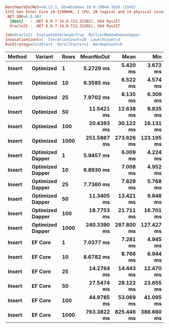 ``` ini

BenchmarkDotNet=v0.13.1, OS=Windows 10.0.19044.1826 (21H2)
12th Gen Intel Core i9-12900HK, 1 CPU, 20 logical and 14 physical cores
.NET SDK=6.0.302
  [Host]   : .NET 6.0.7 (6.0.722.32202), X64 RyuJIT
  Oracle21 : .NET 6.0.7 (6.0.722.32202), X64 RyuJIT

Job=Oracle21  EvaluateOverhead=True  OutlierMode=RemoveUpper  
InvocationCount=1  IterationCount=20  LaunchCount=3  
RunStrategy=ColdStart  UnrollFactor=1  WarmupCount=0  

```
|      Method |         Variant | Rows |   MeanNoOut |       Mean |        Min |         Q1 |     Median |           Q3 |          Max |
|------------ |---------------- |----- |------------:|-----------:|-----------:|-----------:|-----------:|-------------:|-------------:|
| **Insert** |       **Optimized** |    **1** |   **5.2729 ms** |   **5.420 ms** |   **3.672 ms** |   **4.478 ms** |   **5.146 ms** |     **6.118 ms** |     **8.436 ms** |
| **Insert** |       **Optimized** |   **10** |   **6.3585 ms** |   **6.522 ms** |   **4.574 ms** |   **5.742 ms** |   **6.194 ms** |     **7.174 ms** |     **9.125 ms** |
| **Insert** |       **Optimized** |   **25** |   **7.9702 ms** |   **8.135 ms** |   **6.309 ms** |   **6.856 ms** |   **7.994 ms** |     **8.753 ms** |    **14.854 ms** |
| **Insert** |       **Optimized** |   **50** |  **11.5421 ms** |  **12.638 ms** |   **8.835 ms** |  **10.972 ms** |  **11.557 ms** |    **12.331 ms** |    **37.795 ms** |
| **Insert** |       **Optimized** |  **100** |  **20.4393 ms** |  **30.122 ms** |  **16.131 ms** |  **17.690 ms** |  **19.303 ms** |    **32.629 ms** |    **84.238 ms** |
| **Insert** |       **Optimized** | **1000** | **251.5867 ms** | **273.626 ms** | **123.195 ms** | **191.088 ms** | **240.943 ms** |   **329.376 ms** |   **820.892 ms** |
| **Insert** | **Optimized Dapper** |    **1** |   **5.9457 ms** |   **6.009 ms** |   **4.224 ms** |   **5.122 ms** |   **5.929 ms** |     **6.670 ms** |     **9.101 ms** |
| **Insert** | **Optimized Dapper** |   **10** |   **6.8930 ms** |   **7.008 ms** |   **4.952 ms** |   **6.221 ms** |   **6.763 ms** |     **7.624 ms** |    **10.899 ms** |
| **Insert** | **Optimized Dapper** |   **25** |   **7.7360 ms** |   **7.828 ms** |   **5.768 ms** |   **6.946 ms** |   **7.717 ms** |     **8.459 ms** |    **11.507 ms** |
| **Insert** | **Optimized Dapper** |   **50** |  **11.3405 ms** |  **13.421 ms** |   **9.848 ms** |  **10.552 ms** |  **11.234 ms** |    **12.208 ms** |    **39.633 ms** |
| **Insert** | **Optimized Dapper** |  **100** |  **18.7753 ms** |  **21.711 ms** |  **16.701 ms** |  **17.643 ms** |  **18.578 ms** |    **20.857 ms** |    **51.203 ms** |
| **Insert** | **Optimized Dapper** | **1000** | **240.3390 ms** | **287.800 ms** | **127.427 ms** | **132.278 ms** | **252.781 ms** |   **381.439 ms** | **1,355.866 ms** |
| **Insert** |          **EF Core** |    **1** |   **7.0377 ms** |   **7.281 ms** |   **4.945 ms** |   **6.122 ms** |   **6.991 ms** |     **7.755 ms** |    **12.511 ms** |
| **Insert** |          **EF Core** |   **10** |   **8.6782 ms** |   **8.766 ms** |   **6.944 ms** |   **7.922 ms** |   **8.652 ms** |     **9.340 ms** |    **11.816 ms** |
| **Insert** |          **EF Core** |   **25** |  **14.2764 ms** |  **14.443 ms** |  **12.470 ms** |  **13.435 ms** |  **14.207 ms** |    **15.203 ms** |    **18.985 ms** |
| **Insert** |          **EF Core** |   **50** |  **27.5474 ms** |  **28.122 ms** |  **23.655 ms** |  **26.147 ms** |  **27.569 ms** |    **28.646 ms** |    **53.470 ms** |
| **Insert** |          **EF Core** |  **100** |  **44.9785 ms** |  **53.069 ms** |  **41.095 ms** |  **43.657 ms** |  **44.977 ms** |    **48.309 ms** |   **146.901 ms** |
| **Insert** |          **EF Core** | **1000** | **763.3822 ms** | **825.446 ms** | **388.660 ms** | **466.159 ms** | **775.918 ms** | **1,112.050 ms** | **1,997.386 ms** |
